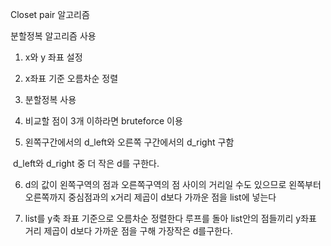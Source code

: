 Closet pair 알고리즘

분할정복 알고리즘 사용

1.  x와 y 좌표 설정

2. x좌표 기준 오름차순 정렬

3. 분할정복 사용

4. 비교할 점이 3개 이하라면 bruteforce 이용

5. 왼쪽구간에서의 d_left와 오른쪽 구간에서의 d_right 구함

​       d_left와 d_right 중 더 작은 d를 구한다.

6. d의 값이 왼쪽구역의 점과 오른쪽구역의 점 사이의 거리일 수도 있으므로 왼쪽부터 오른쪽까지 중심점과의 x거리 제곱이 d보다 가까운 점을 list에 넣는다

7. list를 y축 좌표 기준으로 오름차순 정렬한다
   루프를 돌아 list안의 점들끼리 y좌표 거리 제곱이  d보다 가까운 점을 구해 가장작은 d를구한다.